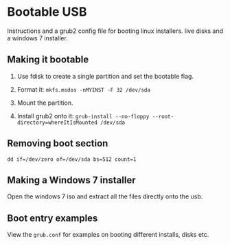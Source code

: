 # Bootable USB

Instructions and a grub2 config file for booting linux installers. live disks and a windows 7 installer.

## Making it bootable

1. Use fdisk to create a single partition and set the bootable flag.

2. Format it: ```mkfs.msdos -nMYINST -F 32 /dev/sda```

3. Mount the partition.

4. Install grub2 onto it: ```grub-install --no-floppy --root-directory=whereItIsMounted /dev/sda```

## Removing boot section

```dd if=/dev/zero of=/dev/sda bs=512 count=1```

## Making a Windows 7 installer

Open the windows 7 iso and extract all the files directly onto the usb.


## Boot entry examples

View the ```grub.conf``` for examples on booting different installs, disks etc.
